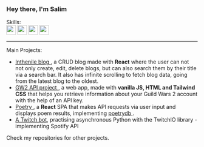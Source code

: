 
### Hey there, I'm Salim
  


Skills: <br>
<img src="https://img.shields.io/badge/React-white?logo=React&color=black" height="25px"> 
<img src="https://img.shields.io/badge/JavaScript-yellow?logo=javascript&color=black" height="25px"> 
<img src="https://img.shields.io/badge/HTML-white?logo=html5&color=white" height="25px"> 
<img src="https://img.shields.io/badge/CSS-white?logo=css3&color=blue" height="25px"> 


<hr>


Main Projects:  <ul class="projects">
                        <li> <a href="https://github.com/inthenile/blog"> Inthenile blog </a>, a CRUD blog made with <b>React</b> where the user can not not only create, edit, delete blogs, but can also search them by their title via a search bar. It also has infinite scrolling to fetch blog data, going from the latest blog to the oldest.</li>
                        <li> <a href="https://github.com/inthenile/gw2api"> GW2 API project </a>, a web app, made with <b>vanilla JS, HTML and Tailwind CSS</b> that helps you retrieve information about your Guild Wars 2 account with the help of an API key.</li>
                        <li> <a href="https://github.com/inthenile/poetry-React-app"> Poetry </a>, a <b>React</b> SPA that makes API requests via user input and displays poem results, implementing <a href="https://github.com/thundercomb/poetrydb"> poetrydb </a>.</li>
                        <li><a href="https://github.com/inthenile/mytwitchbot"> A Twitch bot</a>, practising asynchronous Python with the TwitchIO library - implementing Spotify API</li>
                      </ul>
            Check my repositories for other projects.
